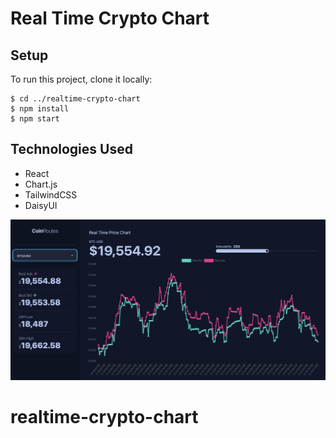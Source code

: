 # Real Time Crypto Chart

## Setup

To run this project, clone it locally:

```
$ cd ../realtime-crypto-chart
$ npm install
$ npm start
```

## Technologies Used

- React
- Chart.js
- TailwindCSS
- DaisyUI

![Alt text](/public/screenshot1.png?raw=true "Optional Title")

# realtime-crypto-chart
